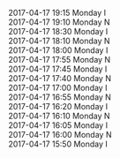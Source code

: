 2017-04-17 19:15 Monday  I  
2017-04-17 19:10 Monday  N  
2017-04-17 18:30 Monday  I  
2017-04-17 18:10 Monday  N  
2017-04-17 18:00 Monday  I  
2017-04-17 17:55 Monday  N  
2017-04-17 17:45 Monday  I  
2017-04-17 17:40 Monday  N  
2017-04-17 17:00 Monday  I  
2017-04-17 16:55 Monday  N  
2017-04-17 16:20 Monday  I  
2017-04-17 16:10 Monday  N  
2017-04-17 16:05 Monday  I  
2017-04-17 16:00 Monday  N  
2017-04-17 15:50 Monday  I  

